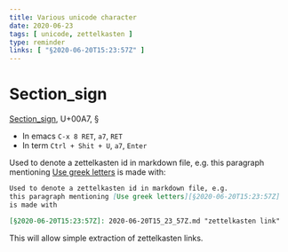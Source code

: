 ```yaml
---
title: Various unicode character
date: 2020-06-23
tags: [ unicode, zettelkasten ]
type: reminder
links: [ "§2020-06-20T15:23:57Z" ]
---
```


[Section_sign]: https://en.wikipedia.org/wiki/Section_sign "wikipedia.org"

# Section_sign

[Section_sign][], U+00A7, §

- In emacs `C-x 8 RET`, `a7`, `RET`
- In term `Ctrl + Shit + U`, `a7`, `Enter`

Used to denote a zettelkasten id in markdown file, e.g.
this paragraph mentioning [Use greek letters][§2020-06-20T15:23:57Z]
is made with:

[§2020-06-20T15:23:57Z]: 2020-06-20T15_23_57Z.md "zettelkasten link"

```markdown
Used to denote a zettelkasten id in markdown file, e.g.
this paragraph mentioning [Use greek letters][§2020-06-20T15:23:57Z]
is made with

[§2020-06-20T15:23:57Z]: 2020-06-20T15_23_57Z.md "zettelkasten link"
```

This will allow simple extraction of zettelkasten links.
